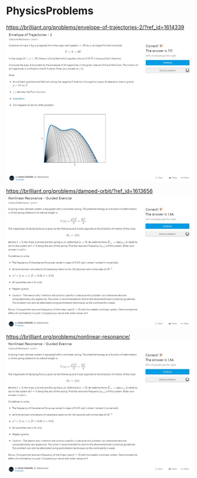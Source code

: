 # PhysicsProblems

https://brilliant.org/problems/envelope-of-trajectories-2/?ref_id=1614339
![](Problems/EnvelopeOfTrajectories.jpg?raw=true) 

https://brilliant.org/problems/damped-orbit/?ref_id=1613656
![](Problems/DampedOrbit.jpg?raw=true) 

https://brilliant.org/problems/nonlinear-resonance/
![](Problems/NonlinearSpring.jpg?raw=true) 
